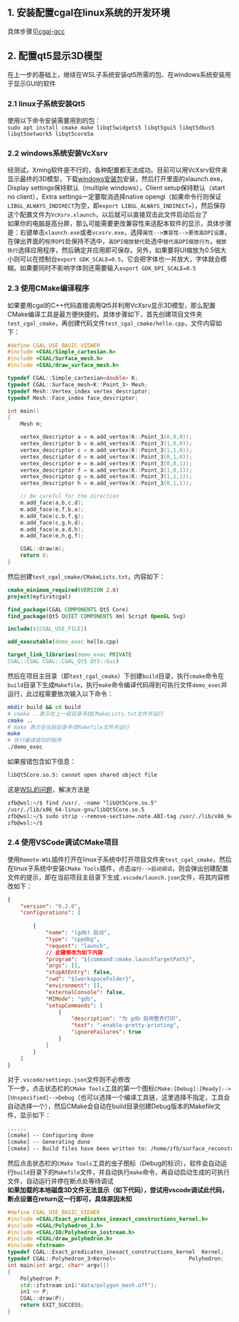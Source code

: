 ## 1. 安装配置cgal在linux系统的开发环境
具体步骤见[cgal-gcc](https://github.com/zfb132/surface_reconstruction/tree/master/test_cgal_gcc)
## 2. 配置qt5显示3D模型
在上一步的基础上，继续在WSL子系统安装qt5所需的包、在windows系统安装用于显示GUI的软件  
### 2.1 linux子系统安装Qt5
使用以下命令安装需要用到的包：  
`sudo apt install cmake make libqt5widgets5 libqt5gui5 libqt5dbus5 libqt5network5 libqt5core5a`
### 2.2 windows系统安装VcXsrv
经测试，Xming软件是不行的，各种配置都无法成功。目前可以用VcXsrv软件来显示最终的3D模型，下载[windows安装包](https://sourceforge.net/projects/vcxsrv/)安装，然后打开里面的xlaunch.exe，Display settings保持默认（multiple windows），Client setup保持默认（start no client），Extra settings一定要取消选择native opengl（如果命令行则保证`LIBGL_ALWAYS_INDIRECT`为空，即`export LIBGL_ALWAYS_INDIRECT=`），然后保存这个配置文件为`VcXsrv.xlaunch`，以后就可以直接双击此文件启动后台了  
如果你的电脑是高分屏，那么可能需要更改兼容性来适配本软件的显示，具体步骤是：右键单击`xlaunch.exe`或者`vcxsrv.exe`，选择`属性-->兼容性-->更改高DPI设置`，在弹出界面的`程序DPI`处保持不选中，`高DPI缩放替代`处选中`替代高DPI缩放行为`，`缩放执行`选择应用程序，然后确定并应用即可保存。另外，如果要将UI缩放为0.5倍大小则可以在控制台`export GDK_SCALE=0.5`，它会把字体也一并放大，字体就会模糊。如果要同时不影响字体则还需要输入`export GDK_DPI_SCALE=0.5`  
### 2.3 使用CMake编译程序
如果要用cgal的C++代码直接调用Qt5并利用VcXsrv显示3D模型，那么配置CMake编译工具是最方便快捷的。具体步骤如下，首先创建项目文件夹`test_cgal_cmake`，再创建代码文件`test_cgal_cmake/hello.cpp`，文件内容如下：  
```cpp
#define CGAL_USE_BASIC_VIEWER
#include <CGAL/Simple_cartesian.h>
#include <CGAL/Surface_mesh.h>
#include <CGAL/draw_surface_mesh.h>

typedef CGAL::Simple_cartesian<double> K;
typedef CGAL::Surface_mesh<K::Point_3> Mesh;
typedef Mesh::Vertex_index vertex_descriptor;
typedef Mesh::Face_index face_descriptor;

int main() 
{
    Mesh m;

    vertex_descriptor a = m.add_vertex(K::Point_3(0,0,0));
    vertex_descriptor b = m.add_vertex(K::Point_3(1,0,0));
    vertex_descriptor c = m.add_vertex(K::Point_3(1,1,0));
    vertex_descriptor d = m.add_vertex(K::Point_3(0,1,0));
    vertex_descriptor e = m.add_vertex(K::Point_3(0,0,1));
    vertex_descriptor f = m.add_vertex(K::Point_3(1,0,1));
    vertex_descriptor g = m.add_vertex(K::Point_3(1,1,1));
    vertex_descriptor h = m.add_vertex(K::Point_3(0,1,1));

    // Be careful for the direction
    m.add_face(a,b,c,d);
    m.add_face(e,f,b,a);
    m.add_face(c,b,f,g);
    m.add_face(c,g,h,d);
    m.add_face(e,a,d,h);
    m.add_face(e,h,g,f);

	CGAL::draw(m);
    return 0;
}
```
然后创建`test_cgal_cmake/CMakeLists.txt`，内容如下：  
```cmake
cmake_minimum_required(VERSION 2.8)
project(myfirstcgal)

find_package(CGAL COMPONENTS Qt5 Core)
find_package(Qt5 QUIET COMPONENTS Xml Script OpenGL Svg)

include(${CGAL_USE_FILE})

add_executable(demo_exec hello.cpp)

target_link_libraries(demo_exec PRIVATE
CGAL::CGAL CGAL::CGAL_Qt5 Qt5::Gui)
```
然后在项目主目录（即`test_cgal_cmake`）下创建`build`目录，执行`cmake`命令在`build`目录下生成`Makefile`，执行`make`命令编译代码得到可执行文件`demo_exec`并运行，此过程需要依次输入以下命令：  
```bash
mkdir build && cd build
# cmake ..表示在上一级目录寻找CMakeLists.txt文件并运行
cmake ..
# make 表示在当前目录寻找Makefile文件并运行
make
# 执行编译成功的程序
./demo_exec
```
如果报错包含如下信息：  
```txt
libQt5Core.so.5: cannot open shared object file
```
这是[WSL的问题](https://github.com/Microsoft/WSL/issues/3023)，解决方法是  
```txt
zfb@wsl:~/$ find /usr/. -name "libQt5Core.so.5"
/usr/./lib/x86_64-linux-gnu/libQt5Core.so.5
zfb@wsl:~/$ sudo strip --remove-section=.note.ABI-tag /usr/./lib/x86_64-linux-gnu/libQt5Core.so.5
zfb@wsl:~/$ 
```
### 2.4 使用VSCode调试CMake项目
使用`Remote-WSL`插件打开在linux子系统中打开项目文件夹`test_cgal_cmake`，然后在linux子系统中安装`CMake Tools`插件，点击`运行-->启动调试`，则会弹出创建配置文件的提示，即在当前项目主目录下生成`.vscode/launch.json`文件，将其内容修改如下：  
```json
{
    "version": "0.2.0",
    "configurations": [
        
        {
            "name": "(gdb) 启动",
            "type": "cppdbg",
            "request": "launch",
            // 此键修改为如下内容
            "program": "${command:cmake.launchTargetPath}",
            "args": [],
            "stopAtEntry": false,
            "cwd": "${workspaceFolder}",
            "environment": [],
            "externalConsole": false,
            "MIMode": "gdb",
            "setupCommands": [
                {
                    "description": "为 gdb 启用整齐打印",
                    "text": "-enable-pretty-printing",
                    "ignoreFailures": true
                }
            ]
        }
    ]
}
```
对于`.vscode/settings.json`文件则不必修改  
下一步，点击状态栏的`CMake Tools`工具的第一个图标`CMake:[Debug]:[Ready]-->[Unspecified]-->Debug`（也可以选择一个编译工具链，这里选择不指定，工具会自动选择一个），然后CMake会自动在build目录创建Debug版本的Makefile文件，显示如下：  
```txt
......
[cmake] -- Configuring done
[cmake] -- Generating done
[cmake] -- Build files have been written to: /home/zfb/surface_reconstruction/test/build
```
然后点击状态栏的`CMake Tools`工具的虫子图标（Debug的标识），软件会自动运行`build`目录下的`Makefile`文件，并自动执行`make`命令，再自动启动生成的可执行文件，自动运行并停在断点处等待调试  
**如果加载的本地磁盘3D文件无法显示（如下代码），尝试用vscode调试此代码，断点设置在return这一行即可，具体原因未知**
```cpp
#define CGAL_USE_BASIC_VIEWER
#include <CGAL/Exact_predicates_inexact_constructions_kernel.h>
#include <CGAL/Polyhedron_3.h>
#include <CGAL/IO/Polyhedron_iostream.h>
#include <CGAL/draw_polyhedron.h>
#include <fstream>
typedef CGAL::Exact_predicates_inexact_constructions_kernel  Kernel;
typedef CGAL::Polyhedron_3<Kernel>                       Polyhedron;
int main(int argc, char* argv[])
{
    Polyhedron P;
    std::ifstream in1("data/polygon_mesh.off");
    in1 >> P;
    CGAL::draw(P);
    return EXIT_SUCCESS;
}
```